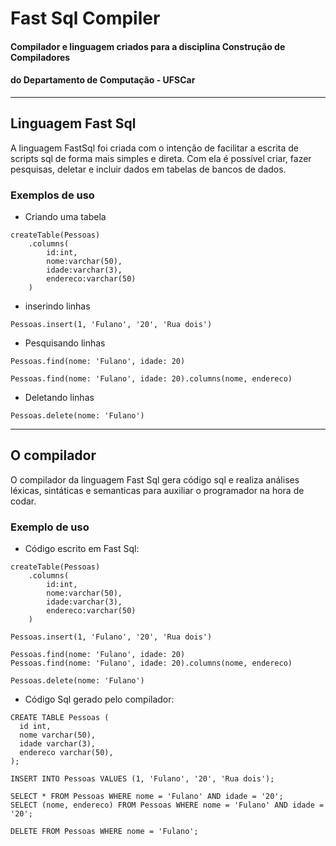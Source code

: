 # Fast Sql Compiler
#### Compilador e linguagem criados para a disciplina Construção de Compiladores
####               do Departamento de Computação - UFSCar  
_____________________________________________________________________________________

## Linguagem Fast Sql
A linguagem FastSql foi criada com o intenção de facilitar a escrita de scripts sql
de forma mais simples e direta. Com ela é possível criar, fazer pesquisas, deletar e
incluir dados em tabelas de bancos de dados.

### Exemplos de uso
- Criando uma tabela
```
createTable(Pessoas)
    .columns(
        id:int, 
        nome:varchar(50), 
        idade:varchar(3), 
        endereco:varchar(50)
    )
```
- inserindo linhas
```
Pessoas.insert(1, 'Fulano', '20', 'Rua dois')
```


- Pesquisando linhas
``` 
Pessoas.find(nome: 'Fulano', idade: 20)
```

``` 
Pessoas.find(nome: 'Fulano', idade: 20).columns(nome, endereco)
``` 

- Deletando linhas
```
Pessoas.delete(nome: 'Fulano')
```



******************************************************
## O compilador
O compilador da linguagem Fast Sql gera código sql e realiza análises léxicas, 
sintáticas e semanticas para auxiliar o programador na hora de codar. 
### Exemplo de uso
- Código escrito em Fast Sql: 
```
createTable(Pessoas)
    .columns(
        id:int, 
        nome:varchar(50), 
        idade:varchar(3), 
        endereco:varchar(50)
    )

Pessoas.insert(1, 'Fulano', '20', 'Rua dois')

Pessoas.find(nome: 'Fulano', idade: 20)
Pessoas.find(nome: 'Fulano', idade: 20).columns(nome, endereco)

Pessoas.delete(nome: 'Fulano')
```
- Código Sql gerado pelo compilador:

```
CREATE TABLE Pessoas (
  id int, 
  nome varchar(50), 
  idade varchar(3), 
  endereco varchar(50),
);

INSERT INTO Pessoas VALUES (1, 'Fulano', '20', 'Rua dois');

SELECT * FROM Pessoas WHERE nome = 'Fulano' AND idade = '20';
SELECT (nome, endereco) FROM Pessoas WHERE nome = 'Fulano' AND idade = '20';

DELETE FROM Pessoas WHERE nome = 'Fulano';
```
